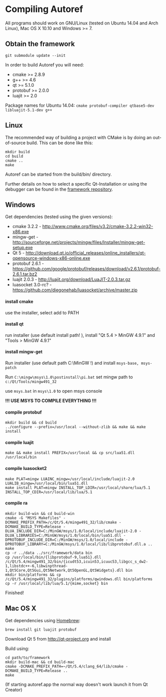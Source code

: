 # Compiling Autoref

All programs should work on GNU/Linux (tested on Ubuntu 14.04 and Arch Linux), Mac OS X 10.10 and Windows >= 7.

## Obtain the framework
```
git submodule update --init
```

In order to build Autoref you will need:
 * cmake >= 2.8.9
 * g++ >= 4.6
 * qt >= 5.1.0
 * protobuf >= 2.0.0
 * luajit >= 2.0

Package names for Ubuntu 14.04: `cmake protobuf-compiler qtbase5-dev libluajit-5.1-dev g++`

## Linux
The recommended way of building a project with CMake is by doing an
out-of-source build. This can be done like this:

```
mkdir build
cd build
cmake ..
make
```

Autoref can be started from the build/bin/ directory.

Further details on how to select a specific Qt-Installation or using the
debugger can be found in the [framework repository](https://github.com/robotics-erlangen/framework/blob/master/COMPILE.md#unix).


## Windows
Get dependencies (tested using the given versions):
* cmake 3.2.2 - http://www.cmake.org/files/v3.2/cmake-3.2.2-win32-x86.exe
* mingw-get - http://sourceforge.net/projects/mingw/files/Installer/mingw-get-setup.exe
* Qt 5 - http://download.qt.io/official_releases/online_installers/qt-opensource-windows-x86-online.exe
* protobuf 2.6.1 - https://github.com/google/protobuf/releases/download/v2.6.1/protobuf-2.6.1.tar.bz2
* luajit 2.0.3 - http://luajit.org/download/LuaJIT-2.0.3.tar.gz
* luasocket 3.0-rc? - https://github.com/diegonehab/luasocket/archive/master.zip

#### install cmake
use the installer, select add to PATH

#### install qt
run installer (use default install path! ), install "Qt 5.4 > MinGW 4.9.1" and "Tools > MinGW 4.9.1"

#### install mingw-get
Run installer (use default path C:\MinGW !) and install `msys-base, msys-patch`

Run `C:\mingw\msys\1.0\postinstall\pi.bat` set mingw path to `c:/Qt/Tools/mingw491_32`

use `msys.bat` in `msys\1.0` to open msys console

**!!! USE MSYS TO COMPILE EVERYTHING !!!**

#### compile protobuf
```
mkdir build && cd build
../configure --prefix=/usr/local --without-zlib && make && make install
```

#### compile luajit
```
make && make install PREFIX=/usr/local && cp src/lua51.dll /usr/local/bin
```

#### compile luasocket2
```
make PLAT=mingw LUAINC_mingw=/usr/local/include/luajit-2.0 LUALIB_mingw=/usr/local/bin/lua51.dll
make install PLAT=mingw INSTALL_TOP_LDIR=/usr/local/share/lua/5.1 INSTALL_TOP_CDIR=/usr/local/lib/lua/5.1
```

#### compile ra
```
mkdir build-win && cd build-win
cmake -G "MSYS Makefiles" -DCMAKE_PREFIX_PATH=/c/Qt/5.4/mingw491_32/lib/cmake -DCMAKE_BUILD_TYPE=Release -DLUA_INCLUDE_DIR=C:/MinGW/msys/1.0/local/include/luajit-2.0 -DLUA_LIBRARIES=C:/MinGW/msys/1.0/local/bin/lua51.dll -DPROTOBUF_INCLUDE_DIR=C:/MinGW/msys/1.0/local/include -DPROTOBUF_LIBRARY=C:/MinGW/msys/1.0/local/lib/libprotobuf.dll.a ..
make
cp -r ../data ../src/framework/data bin
cp /usr/local/bin/{libprotobuf-9,lua51}.dll /c/Qt/5.4/mingw491_32/bin/{icudt53,icuin53,icuuc53,libgcc_s_dw2-1,libstdc++-6,libwinpthread-1,Qt5Core,Qt5Gui,Qt5Network,Qt5OpenGL,Qt5Widgets}.dll bin
mkdir bin/platforms && cp /c/Qt/5.4/mingw491_32/plugins/platforms/qwindows.dll bin/platforms
cp -r /usr/local/lib/lua/5.1/{mime,socket} bin
```

Finished!


## Mac OS X
Get dependencies using [Homebrew](http://brew.sh):
```
brew install git luajit protobuf
```

Download Qt 5 from http://qt-project.org and install

Build using:
```
cd path/to/framework
mkdir build-mac && cd build-mac
cmake -DCMAKE_PREFIX_PATH=~/Qt/5.4/clang_64/lib/cmake -DCMAKE_BUILD_TYPE=Release ..
make
```

(If starting autoref.app the normal way doesn't work launch it from Qt Creator)
